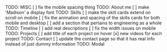 TODO: MISC
[ ] fix the mobile spacing thing
TODO: About me
[ ] make 'Madison' a display font
TODO: Skills
[ ] make the skill cards extend on scroll on mobile
[ ] fix the animation and spacing of the skills cards for both mobile and desktop
[ ] add a section that pertains to engineering as a whole
TODO: Timeline
[ ] add real descriptions
[ ] fix the width issues on mobile
TODO: Projects
[ ] add title of each project on hover
[x] new videos for each project
TODO: Contact
[ ] update the contact page so that it has real info instead of just dummy information
TODO: Modal
